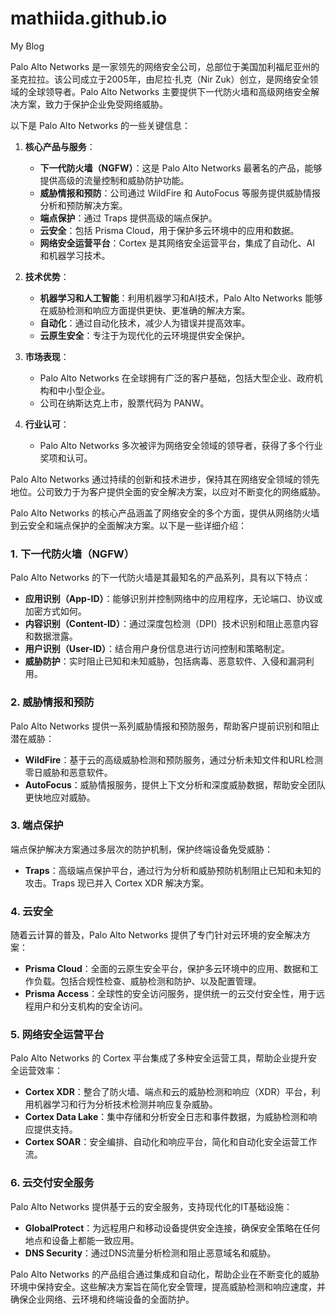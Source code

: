 # mathiida.github.io
My Blog


Palo Alto Networks 是一家领先的网络安全公司，总部位于美国加利福尼亚州的圣克拉拉。该公司成立于2005年，由尼拉·扎克（Nir Zuk）创立，是网络安全领域的全球领导者。Palo Alto Networks 主要提供下一代防火墙和高级网络安全解决方案，致力于保护企业免受网络威胁。

以下是 Palo Alto Networks 的一些关键信息：

1. **核心产品与服务**：
    - **下一代防火墙（NGFW）**：这是 Palo Alto Networks 最著名的产品，能够提供高级的流量控制和威胁防护功能。
    - **威胁情报和预防**：公司通过 WildFire 和 AutoFocus 等服务提供威胁情报分析和预防解决方案。
    - **端点保护**：通过 Traps 提供高级的端点保护。
    - **云安全**：包括 Prisma Cloud，用于保护多云环境中的应用和数据。
    - **网络安全运营平台**：Cortex 是其网络安全运营平台，集成了自动化、AI 和机器学习技术。

2. **技术优势**：
    - **机器学习和人工智能**：利用机器学习和AI技术，Palo Alto Networks 能够在威胁检测和响应方面提供更快、更准确的解决方案。
    - **自动化**：通过自动化技术，减少人为错误并提高效率。
    - **云原生安全**：专注于为现代化的云环境提供安全保护。

3. **市场表现**：
    - Palo Alto Networks 在全球拥有广泛的客户基础，包括大型企业、政府机构和中小型企业。
    - 公司在纳斯达克上市，股票代码为 PANW。

4. **行业认可**：
    - Palo Alto Networks 多次被评为网络安全领域的领导者，获得了多个行业奖项和认可。

Palo Alto Networks 通过持续的创新和技术进步，保持其在网络安全领域的领先地位。公司致力于为客户提供全面的安全解决方案，以应对不断变化的网络威胁。


Palo Alto Networks 的核心产品涵盖了网络安全的多个方面，提供从网络防火墙到云安全和端点保护的全面解决方案。以下是一些详细介绍：

### 1. 下一代防火墙（NGFW）
Palo Alto Networks 的下一代防火墙是其最知名的产品系列，具有以下特点：
- **应用识别（App-ID）**：能够识别并控制网络中的应用程序，无论端口、协议或加密方式如何。
- **内容识别（Content-ID）**：通过深度包检测（DPI）技术识别和阻止恶意内容和数据泄露。
- **用户识别（User-ID）**：结合用户身份信息进行访问控制和策略制定。
- **威胁防护**：实时阻止已知和未知威胁，包括病毒、恶意软件、入侵和漏洞利用。

### 2. 威胁情报和预防
Palo Alto Networks 提供一系列威胁情报和预防服务，帮助客户提前识别和阻止潜在威胁：
- **WildFire**：基于云的高级威胁检测和预防服务，通过分析未知文件和URL检测零日威胁和恶意软件。
- **AutoFocus**：威胁情报服务，提供上下文分析和深度威胁数据，帮助安全团队更快地应对威胁。

### 3. 端点保护
端点保护解决方案通过多层次的防护机制，保护终端设备免受威胁：
- **Traps**：高级端点保护平台，通过行为分析和威胁预防机制阻止已知和未知的攻击。Traps 现已并入 Cortex XDR 解决方案。

### 4. 云安全
随着云计算的普及，Palo Alto Networks 提供了专门针对云环境的安全解决方案：
- **Prisma Cloud**：全面的云原生安全平台，保护多云环境中的应用、数据和工作负载。包括合规性检查、威胁检测和防护、以及配置管理。
- **Prisma Access**：全球性的安全访问服务，提供统一的云交付安全性，用于远程用户和分支机构的安全访问。

### 5. 网络安全运营平台
Palo Alto Networks 的 Cortex 平台集成了多种安全运营工具，帮助企业提升安全运营效率：
- **Cortex XDR**：整合了防火墙、端点和云的威胁检测和响应（XDR）平台，利用机器学习和行为分析技术检测并响应复杂威胁。
- **Cortex Data Lake**：集中存储和分析安全日志和事件数据，为威胁检测和响应提供支持。
- **Cortex SOAR**：安全编排、自动化和响应平台，简化和自动化安全运营工作流。

### 6. 云交付安全服务
Palo Alto Networks 提供基于云的安全服务，支持现代化的IT基础设施：
- **GlobalProtect**：为远程用户和移动设备提供安全连接，确保安全策略在任何地点和设备上都能一致应用。
- **DNS Security**：通过DNS流量分析检测和阻止恶意域名和威胁。

Palo Alto Networks 的产品组合通过集成和自动化，帮助企业在不断变化的威胁环境中保持安全。这些解决方案旨在简化安全管理，提高威胁检测和响应速度，并确保企业网络、云环境和终端设备的全面防护。

